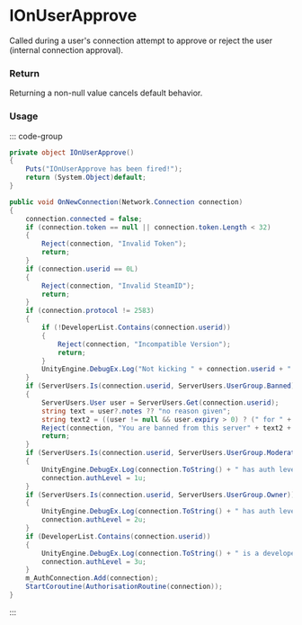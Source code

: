 <Badge type="danger" text="Carbon Compatible"/><Badge type="warning" text="Oxide Compatible"/>
# IOnUserApprove
Called during a user's connection attempt to approve or reject the user (internal connection approval).
### Return
Returning a non-null value cancels default behavior.

### Usage
::: code-group
```csharp [Example]
private object IOnUserApprove()
{
	Puts("IOnUserApprove has been fired!");
	return (System.Object)default;
}
```
```csharp [Source — Assembly-CSharp @ ConnectionAuth]
public void OnNewConnection(Network.Connection connection)
{
	connection.connected = false;
	if (connection.token == null || connection.token.Length < 32)
	{
		Reject(connection, "Invalid Token");
		return;
	}
	if (connection.userid == 0L)
	{
		Reject(connection, "Invalid SteamID");
		return;
	}
	if (connection.protocol != 2583)
	{
		if (!DeveloperList.Contains(connection.userid))
		{
			Reject(connection, "Incompatible Version");
			return;
		}
		UnityEngine.DebugEx.Log("Not kicking " + connection.userid + " for incompatible protocol (is a developer)");
	}
	if (ServerUsers.Is(connection.userid, ServerUsers.UserGroup.Banned))
	{
		ServerUsers.User user = ServerUsers.Get(connection.userid);
		string text = user?.notes ?? "no reason given";
		string text2 = ((user != null && user.expiry > 0) ? (" for " + Facepunch.Extend.NumberExtensions.FormatSecondsLong(user.expiry - Facepunch.Math.Epoch.Current)) : "");
		Reject(connection, "You are banned from this server" + text2 + " (" + text + ")");
		return;
	}
	if (ServerUsers.Is(connection.userid, ServerUsers.UserGroup.Moderator))
	{
		UnityEngine.DebugEx.Log(connection.ToString() + " has auth level 1");
		connection.authLevel = 1u;
	}
	if (ServerUsers.Is(connection.userid, ServerUsers.UserGroup.Owner))
	{
		UnityEngine.DebugEx.Log(connection.ToString() + " has auth level 2");
		connection.authLevel = 2u;
	}
	if (DeveloperList.Contains(connection.userid))
	{
		UnityEngine.DebugEx.Log(connection.ToString() + " is a developer");
		connection.authLevel = 3u;
	}
	m_AuthConnection.Add(connection);
	StartCoroutine(AuthorisationRoutine(connection));
}

```
:::
